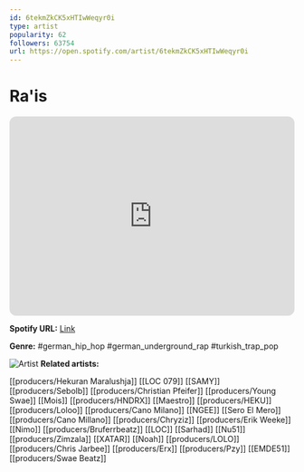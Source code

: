 ```yaml
---
id: 6tekmZkCK5xHTIwWeqyr0i
type: artist
popularity: 62
followers: 63754
url: https://open.spotify.com/artist/6tekmZkCK5xHTIwWeqyr0i
---
```

# Ra'is

<iframe style="border-radius:12px" src="https://open.spotify.com/embed/artist/6tekmZkCK5xHTIwWeqyr0i" width="100%" height="352" frameBorder="0" allowfullscreen="" allow="autoplay; clipboard-write; encrypted-media; fullscreen; picture-in-picture" loading="lazy"></iframe>

**Spotify URL:** [Link](https://open.spotify.com/artist/6tekmZkCK5xHTIwWeqyr0i)

**Genre:**  #german_hip_hop #german_underground_rap #turkish_trap_pop

![Artist](https://i.scdn.co/image/ab6761610000e5ebd212794eb107e0a12ad3228f)
**Related artists:**

[[producers/Hekuran Maralushja]]
[[LOC 079]]
[[SAMY]]
[[producers/Sebolb]]
[[producers/Christian Pfeifer]]
[[producers/Young Swae]]
[[Mois]]
[[producers/HNDRX]]
[[Maestro]]
[[producers/HEKU]]
[[producers/Loloo]]
[[producers/Cano Milano]]
[[NGEE]]
[[Sero El Mero]]
[[producers/Cano Millano]]
[[producers/Chryziz]]
[[producers/Erik Weeke]]
[[Nimo]]
[[producers/Bruferrbeatz]]
[[LOC]]
[[Sarhad]]
[[Nu51]]
[[producers/Zimzala]]
[[XATAR]]
[[Noah]]
[[producers/LOLO]]
[[producers/Chris Jarbee]]
[[producers/Erx]]
[[producers/Pzy]]
[[EMDE51]]
[[producers/Swae Beatz]]

